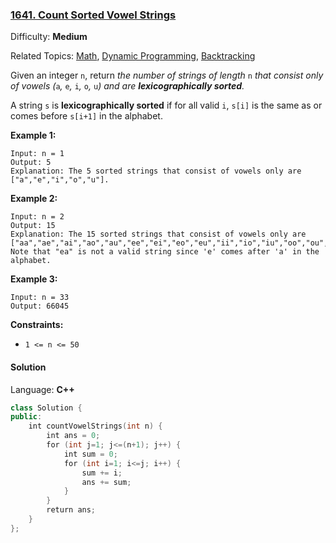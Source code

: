 ### [1641\. Count Sorted Vowel Strings](https://leetcode.com/problems/count-sorted-vowel-strings/)

Difficulty: **Medium**

Related Topics: [Math](https://leetcode.com/tag/math/), [Dynamic Programming](https://leetcode.com/tag/dynamic-programming/), [Backtracking](https://leetcode.com/tag/backtracking/)

Given an integer `n`, return _the number of strings of length_ `n` _that consist only of vowels (_`a`_,_ `e`_,_ `i`_,_ `o`_,_ `u`_) and are **lexicographically sorted**._

A string `s` is **lexicographically sorted** if for all valid `i`, `s[i]` is the same as or comes before `s[i+1]` in the alphabet.

**Example 1:**

```
Input: n = 1
Output: 5
Explanation: The 5 sorted strings that consist of vowels only are ["a","e","i","o","u"].
```

**Example 2:**

```
Input: n = 2
Output: 15
Explanation: The 15 sorted strings that consist of vowels only are
["aa","ae","ai","ao","au","ee","ei","eo","eu","ii","io","iu","oo","ou","uu"].
Note that "ea" is not a valid string since 'e' comes after 'a' in the alphabet.
```

**Example 3:**

```
Input: n = 33
Output: 66045
```

**Constraints:**

- `1 <= n <= 50`

#### Solution

Language: **C++**

```c++
class Solution {
public:
    int countVowelStrings(int n) {
        int ans = 0;
        for (int j=1; j<=(n+1); j++) {
            int sum = 0;
            for (int i=1; i<=j; i++) {
                sum += i;
                ans += sum;
            }
        }
        return ans;
    }
};
```
